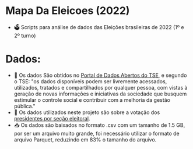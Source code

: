 # Mapa Da Eleicoes (2022) 
- 🗳️ Scripts para análise de dados das Eleições brasileiras de 2022 (1º e 2º turno)

# Dados:
- 💾 Os dados São obtidos no [Portal de Dados Abertos do TSE](https://dadosabertos.tse.jus.br), e segundo o TSE: "os dados disponíveis podem ser livremente acessados, utilizados, tratados e compartilhados por qualquer pessoa, com vistas à geração de novas informações e iniciativas da sociedade que busquem estimular o controle social e contribuir com a melhoria da gestão pública."
- 📑 Os dados utilizados neste projeto são sobre a votação dos [presidentes por seção eleitoral](https://dadosabertos.tse.jus.br/dataset/resultados-2022).
- 📥 Os dados são baixados no formato .csv com um tamanho de 1.5 GB, por ser um arquivo muito grande, foi necessário utilizar o formato de arquivo Parquet, reduzindo em 83% o tamanho do arquivo.
